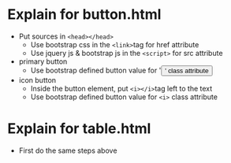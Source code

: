 # Explain for button.html
* Put sources in `<head></head>`
  - Use bootstrap css in the `<link>`tag for href attribute
  - Use jquery js & bootstrap js in the `<script>` for src attribute
* primary button 
  - Use bootstrap defined button value for '<button>' class attribute
* icon button
  - Inside the button element, put `<i></i>`tag left to the text
  - Use bootstrap defined button value for `<i>` class attribute

# Explain for table.html
* First do the same steps above
